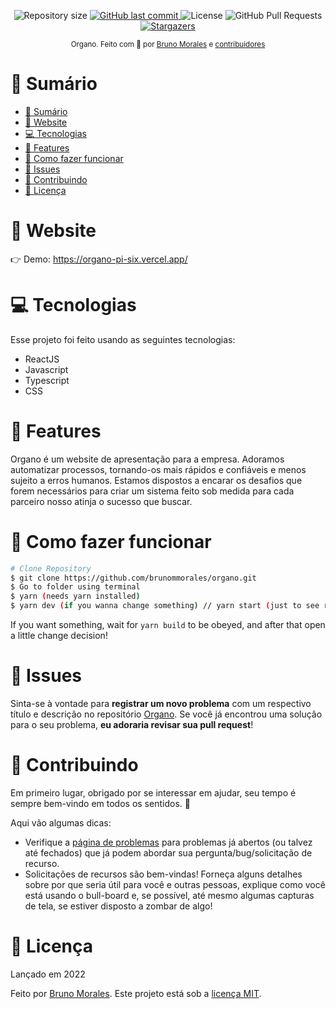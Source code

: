 <!-- <p align="center">
   <img src="https://raw.githubusercontent.com/brunommorales/organo/main/public/Logo.png" width="500"/>
</p> -->

<p align="center">
  <img alt="Repository size" src="https://img.shields.io/github/repo-size/brunommorales/organo?color=5965e0">

  <a href="https://github.com/brunommorales/organo/commits/master">
    <img alt="GitHub last commit" src="https://img.shields.io/github/last-commit/brunommorales/zorgen?color=5965e0">
  </a>
  <img alt="License" src="https://img.shields.io/badge/license-MIT-5965e0">
  <img alt="GitHub Pull Requests" src="https://img.shields.io/github/issues-pr/brunommorales/organo?color=5965e0" />
  <a href="https://github.com/brunommorales/organo/stargazers">
    <img alt="Stargazers" src="https://img.shields.io/github/stars/brunommorales/organo?color=5965e0&logo=github">
  </a>
</p>

<div align="center">
  <sub>Organo. Feito com 💜 por
    <a href="https://github.com/brunommorales">Bruno Morales</a> e
    <a href="https://github.com/brunommorales/organo/graphs/contributors">
      contribuidores
    </a>
  </sub>
</div>

# 📌 Sumário

- [📌 Sumário](#-sumário)
- [👀 Website](#-website)
- [💻 Tecnologias](#-tecnologias)
- [🚀 Features](#-features)
- [🚧 Como fazer funcionar](#-como-fazer-funcionar)
- [🐛 Issues](#-issues)
- [🎉 Contribuindo](#-contribuindo)
- [📕 Licença](#-licença)

# 👀 Website

👉  Demo: https://organo-pi-six.vercel.app/

# 💻 Tecnologias

Esse projeto foi feito usando as seguintes tecnologias:

* ReactJS
* Javascript
* Typescript
* CSS

# 🚀 Features

Organo é um website de apresentação para a empresa. Adoramos automatizar processos, tornando-os mais rápidos e confiáveis e menos sujeito a erros humanos. Estamos dispostos a encarar os desafios que forem necessários para criar um sistema feito sob medida para cada parceiro nosso atinja o sucesso que buscar.

# 🚧 Como fazer funcionar

```bash
# Clone Repository
$ git clone https://github.com/brunommorales/organo.git
$ Go to folder using terminal
$ yarn (needs yarn installed)
$ yarn dev (if you wanna change something) // yarn start (just to see running)
```

If you want something, wait for `yarn build` to be obeyed, and after that open a little change decision!

# 🐛 Issues

Sinta-se à vontade para **registrar um novo problema** com um respectivo título e descrição no repositório [Organo](https://github.com/brunommorales/organo/issues). Se você já encontrou uma solução para o seu problema, **eu adoraria revisar sua pull request**!

# 🎉 Contribuindo

Em primeiro lugar, obrigado por se interessar em ajudar, seu tempo é sempre bem-vindo em todos os sentidos. :100:

Aqui vão algumas dicas:

* Verifique a [página de problemas](https://github.com/brunommorales/organo/issues) para problemas já abertos (ou talvez até fechados) que já podem abordar sua pergunta/bug/solicitação de recurso.
* Solicitações de recursos são bem-vindas! Forneça alguns detalhes sobre por que seria útil para você e outras pessoas, explique como você está usando o bull-board e, se possível, até mesmo algumas capturas de tela, se estiver disposto a zombar de algo!

# 📕 Licença

Lançado em 2022

Feito por [Bruno Morales](https://github.com/brunommorales).
Este projeto está sob a [licença MIT](./LICENSE).
